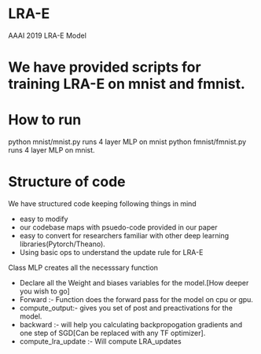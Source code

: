 # LRA-E
AAAI 2019 LRA-E Model

# We have provided scripts for training LRA-E on mnist and fmnist.

# How to run
python mnist/mnist.py runs 4 layer MLP on mnist
python fmnist/fmnist.py runs 4 layer MLP on mnist.

# Structure of code
We have structured code keeping following things in mind
* easy to modify
* our codebase maps with psuedo-code provided in our paper
* easy to convert for researchers familiar with other deep learning libraries(Pytorch/Theano).
* Using basic ops to understand the update rule for LRA-E 

Class MLP creates all the necesssary function
* Declare all the Weight and biases variables for the model.[How deeper you wish to go]
* Forward :- Function does the forward pass for the model on cpu or gpu.
* compute_output:- gives you set of post and preactivations for the model.
* backward :- will help you calculating backpropogation gradients and one step of SGD[Can be replaced with any TF optimizer].
* compute_lra_update :- Will compute LRA_updates 

